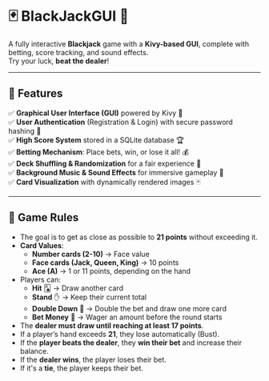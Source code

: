 # 🃏 BlackJackGUI 🎰  

A fully interactive **Blackjack** game with a **Kivy-based GUI**, complete with betting, score tracking, and sound effects.  
Try your luck, **beat the dealer**!  

---

## 🚀 Features  
✅ **Graphical User Interface (GUI)** powered by Kivy 🎨  
✅ **User Authentication** (Registration & Login) with secure password hashing 🔐  
✅ **High Score System** stored in a SQLite database 🏆  
✅ **Betting Mechanism**: Place bets, win, or lose it all! 💰  
✅ **Deck Shuffling & Randomization** for a fair experience 🎴  
✅ **Background Music & Sound Effects** for immersive gameplay 🎵  
✅ **Card Visualization** with dynamically rendered images 🃏

---

## 🎯 Game Rules  
- The goal is to get as close as possible to **21 points** without exceeding it.  
- **Card Values**:  
  - **Number cards (2-10)** → Face value  
  - **Face cards (Jack, Queen, King)** → 10 points  
  - **Ace (A)** → 1 or 11 points, depending on the hand  
- Players can:  
  - **Hit** 🂡 → Draw another card  
  - **Stand** ✋ → Keep their current total  
  - **Double Down** 🔄 → Double the bet and draw one more card
  - **Bet Money** 💸 → Wager an amount before the round starts  
- The **dealer must draw until reaching at least 17 points**.  
- If a player’s hand exceeds **21**, they lose automatically (Bust).  
- If the **player beats the dealer**, they **win their bet** and increase their balance.  
- If the **dealer wins**, the player loses their bet.
- If it's a **tie**, the player keeps their bet.